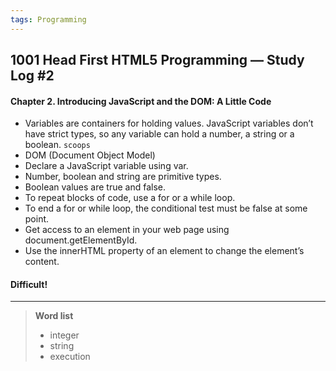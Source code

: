 ```yaml
---
tags: Programming
---
```


## 1001 Head First HTML5 Programming — Study Log #2

#### Chapter 2. Introducing JavaScript and the DOM: A Little Code

- Variables are containers for holding values. JavaScript variables don’t have strict types, so any variable can hold a number, a string or a boolean. `scoops`
- DOM (Document Object Model)
- Declare a JavaScript variable using var.
- Number, boolean and string are primitive types.
- Boolean values are true and false.
- To repeat blocks of code, use a for or a while loop.
- To end a for or while loop, the conditional test must be false at some point.
- Get access to an element in your web page using document.getElementById.
- Use the innerHTML property of an element to change the element’s content.


#### Difficult!


---
>**Word list**
>
>- integer
>- string
>- execution
